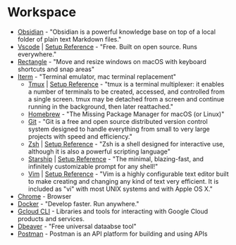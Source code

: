 # Workspace

- [Obsidian](https://obsidian.md) - "Obsidian is a powerful knowledge base on top of a local folder of plain text Markdown files."
- [Vscode](https://code.visualstudio.com/) | [Setup Reference](vscode_setup.md) - "Free. Built on open source. Runs everywhere."
- [Rectangle](https://github.com/rxhanson/Rectangle) - "Move and resize windows on macOS with keyboard shortcuts and snap areas"
- [Iterm](https://iterm2.com) - "Terminal emulator, mac terminal replacement"
  - [Tmux](https://github.com/tmux/tmux) | [Setup Reference](tmux_setup.md) - "tmux is a terminal multiplexer: it enables a number of terminals to be created, accessed, and controlled from a single screen. tmux may be detached from a screen and continue running in the background, then later reattached."
  - [Homebrew](https://brew.sh/) - "The Missing Package Manager for macOS (or Linux)"
  - [Git](https://git-scm.com/) - "Git is a free and open source distributed version control system designed to handle everything from small to very large projects with speed and efficiency."
  - [Zsh](https://www.zsh.org/) | [Setup Reference](zsh_setup.md) - "Zsh is a shell designed for interactive use, although it is also a powerful scripting language"
  - [Starship](https://starship.rs/) | [Setup Reference](starship_setup.md) - "The minimal, blazing-fast, and infinitely customizable prompt for any shell!"
  - [Vim](https://www.vim.org/) | [Setup Reference](vim_setup.sh) - "Vim is a highly configurable text editor built to make creating and changing any kind of text very efficient. It is included as "vi" with most UNIX systems and with Apple OS X."
- [Chrome](https://www.google.com/chrome) - Browser
- [Docker](https://www.docker.com/) - "Develop faster. Run anywhere."
- [Gcloud CLI](https://cloud.google.com/sdk/docs/install) - Libraries and tools for interacting with Google Cloud products and services.
- [Dbeaver](https://dbeaver.io/download/) - "Free universal dataabse tool"
- [Postman](https://www.postman.com/) - Postman is an API platform for building and using APIs
